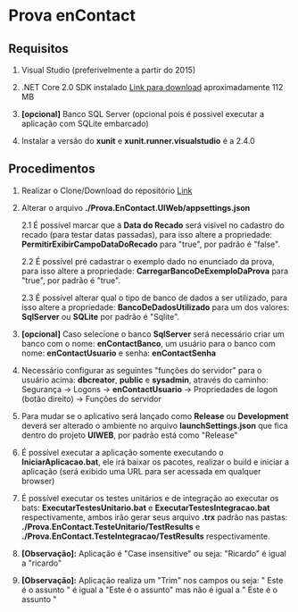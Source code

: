 # Prova enContact

## Requisitos

1. Visual Studio (preferivelmente a partir do 2015)

2. .NET Core 2.0 SDK instalado [Link para download](https://dotnet.microsoft.com/download/dotnet-core/thank-you/sdk-2.0.0-windows-x64-installer) aproximadamente 112 MB

3. __[opcional]__ Banco SQL Server (opcional pois é possivel executar a aplicação com SQLite embarcado)

4. Instalar a versão do __xunit__ e __xunit.runner.visualstudio__ é a 2.4.0


## Procedimentos

1. Realizar o Clone/Download do repositório [Link](https://github.com/ricardohenriq/ProvaEncontact.git)

2. Alterar o arquivo __./Prova.EnContact.UIWeb/appsettings.json__

	2.1 É possível marcar que a __Data do Recado__ será visivel no cadastro do recado (para testar datas passadas), para isso altere a propriedade: __PermitirExibirCampoDataDoRecado__ para "true", por padrão é "false".
	
	2.2 É possível pré cadastrar o exemplo dado no enunciado da prova, para isso altere a propriedade: __CarregarBancoDeExemploDaProva__ para "true", por padrão é "true".
	
	2.3 É possível alterar qual o tipo de banco de dados a ser utilizado, para isso altere a propriedade: __BancoDeDadosUtilizado__ para um dos valores: __SqlServer__ ou __SQLite__ por padrão é "Sqlite".
	
3. __[opcional]__ Caso selecione o banco __SqlServer__ será necessário criar um banco com o nome: __enContactBanco__, um usuário para o banco com nome: __enContactUsuario__ e senha: __enContactSenha__

4. Necessário configurar as seguintes "funções do servidor" para o usuário acima: __dbcreator__, __public__ e __sysadmin__, através do caminho: Segurança -> Logons -> __enContactUsuario__ -> Propriedades de logon (botão direito) -> Funções do servidor

5. Para mudar se o aplicativo será lançado como __Release__ ou __Development__ deverá ser alterado o ambiente no arquivo __launchSettings.json__ que fica dentro do projeto __UIWEB__, por padrão está como "Release"

6. É possível executar a aplicação somente executando o __IniciarAplicacao.bat__, ele irá baixar os pacotes, realizar o build e iniciar a aplicação (será exibido uma URL para ser acessada em qualquer browser)

7. É possível executar os testes unitários e de integração ao executar os bats: __ExecutarTestesUnitario.bat__ e __ExecutarTestesIntegracao.bat__ respectivamente, ambos irão gerar seus arquivo __.trx__ padrão nas pastas: __./Prova.EnContact.TesteUnitario/TestResults__ e __./Prova.EnContact.TesteIntegracao/TestResults__ respectivamente.

8. __[Observação]:__ Aplicação é "Case insensitive" ou seja: "Ricardo" é igual a "ricardo"

9. __[Observação]:__ Aplicação realiza um "Trim" nos campos ou seja: " Este é o assunto  " é igual a "Este é o assunto" mas não é igual a " Este é o   assunto  "